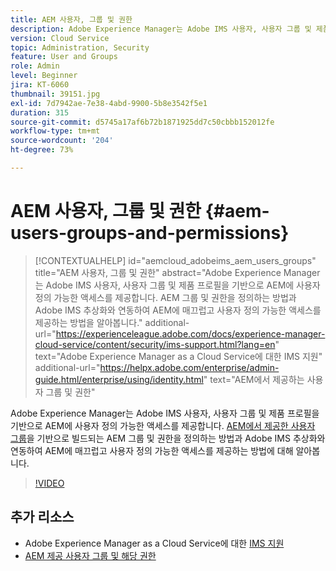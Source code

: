 ```yaml
---
title: AEM 사용자, 그룹 및 권한
description: Adobe Experience Manager는 Adobe IMS 사용자, 사용자 그룹 및 제품 프로필을 기반으로 AEM에 사용자 정의 가능한 액세스를 제공합니다. AEM 그룹 및 권한을 정의하는 방법과 Adobe IMS 추상화와 연동하여 AEM에 매끄럽고 사용자 정의 가능한 액세스를 제공하는 방법을 알아봅니다.
version: Cloud Service
topic: Administration, Security
feature: User and Groups
role: Admin
level: Beginner
jira: KT-6060
thumbnail: 39151.jpg
exl-id: 7d7942ae-7e38-4abd-9900-5b8e3542f5e1
duration: 315
source-git-commit: d5745a17af6b72b1871925dd7c50cbbb152012fe
workflow-type: tm+mt
source-wordcount: '204'
ht-degree: 73%

---
```


# AEM 사용자, 그룹 및 권한 {#aem-users-groups-and-permissions}

>[!CONTEXTUALHELP]
>id="aemcloud_adobeims_aem_users_groups"
>title="AEM 사용자, 그룹 및 권한"
>abstract="Adobe Experience Manager는 Adobe IMS 사용자, 사용자 그룹 및 제품 프로필을 기반으로 AEM에 사용자 정의 가능한 액세스를 제공합니다. AEM 그룹 및 권한을 정의하는 방법과 Adobe IMS 추상화와 연동하여 AEM에 매끄럽고 사용자 정의 가능한 액세스를 제공하는 방법을 알아봅니다."
>additional-url="https://experienceleague.adobe.com/docs/experience-manager-cloud-service/content/security/ims-support.html?lang=en" text="Adobe Experience Manager as a Cloud Service에 대한 IMS 지원"
>additional-url="https://helpx.adobe.com/enterprise/admin-guide.html/enterprise/using/identity.html" text="AEM에서 제공하는 사용자 그룹 및 권한"

Adobe Experience Manager는 Adobe IMS 사용자, 사용자 그룹 및 제품 프로필을 기반으로 AEM에 사용자 정의 가능한 액세스를 제공합니다. [AEM에서 제공한 사용자 그룹](https://experienceleague.adobe.com/en/docs/experience-manager-65/content/security/security#built-in-users-and-groups)을 기반으로 빌드되는 AEM 그룹 및 권한을 정의하는 방법과 Adobe IMS 추상화와 연동하여 AEM에 매끄럽고 사용자 정의 가능한 액세스를 제공하는 방법에 대해 알아봅니다.

>[!VIDEO](https://video.tv.adobe.com/v/39151?quality=12&learn=on)

## 추가 리소스

+ Adobe Experience Manager as a Cloud Service에 대한 [IMS 지원](https://experienceleague.adobe.com/docs/experience-manager-cloud-service/content/security/ims-support.html)
+ [AEM 제공 사용자 그룹 및 해당 권한](https://experienceleague.adobe.com/docs/experience-manager-65/content/security/security.html)
